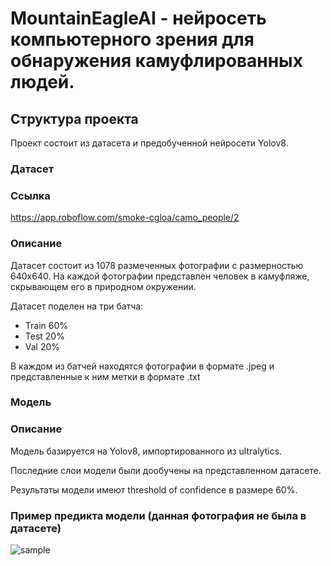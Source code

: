 # MountainEagleAI - нейросеть компьютерного зрения для обнаружения камуфлированных людей.

## Структура проекта

Проект состоит из датасета и предобученной нейросети Yolov8.

### Датасет 

### Ссылка

https://app.roboflow.com/smoke-cgloa/camo_people/2

### Описание

Датасет состоит из 1078 размеченных фотографии с размерностью 640x640. На каждой фотографии представлен человек в камуфляже, скрывающем его в природном окружении. 

Датасет поделен на три батча:

- Train 60%
- Test 20%
- Val 20%

В каждом из батчей находятся фотографии в формате .jpeg и представленные к ним метки в формате .txt

### Модель

### Описание

Модель базируется на Yolov8, импортированного из ultralytics. 

Последние слои модели были дообучены на представленном датасете.

Результаты модели имеют threshold of confidence в размере 60%.

### Пример предикта модели (данная фотография не была в датасете)

![sample](https://github.com/YernarBekbolat/military-camo-detection/assets/81419096/e4fd119f-4371-4ac9-bdcc-f11a33ff7d2a)
